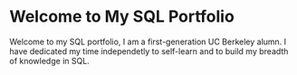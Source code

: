 # Welcome to My SQL Portfolio

Welcome to my SQL portfolio, I am a first-generation UC Berkeley alumn. I have dedicated my time independetly to self-learn and to build my breadth of knowledge in SQL. 

